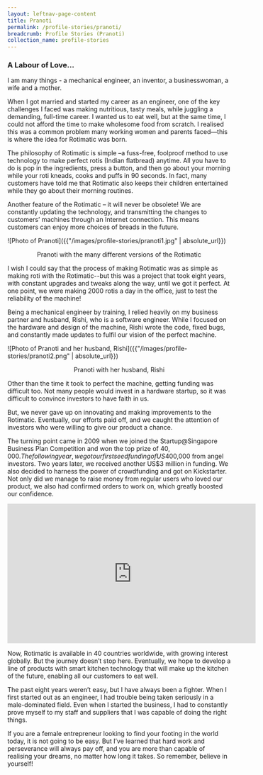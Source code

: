 ```yaml
---
layout: leftnav-page-content
title: Pranoti
permalink: /profile-stories/pranoti/
breadcrumb: Profile Stories (Pranoti)
collection_name: profile-stories
---
```


### **A Labour of Love…**

I am many things - a mechanical engineer, an inventor, a businesswoman, a wife and a mother.

When I got married and started my career as an engineer, one of the key challenges I faced was making nutritious, tasty meals, while juggling a demanding, full-time career. I wanted us to eat well, but at the same time, I could not afford the time to make wholesome food from scratch. I realised this was a common problem many working women and parents faced—this is where the idea for Rotimatic was born.

The philosophy of Rotimatic is simple –a fuss-free, foolproof method to use technology to make perfect rotis (Indian flatbread) anytime. All you have to do is pop in the ingredients, press a button, and then go about your morning while your roti kneads, cooks and puffs in 90 seconds. In fact, many customers have told me that Rotimatic also keeps their children entertained while they go about their morning routines.

Another feature of the Rotimatic – it will never be obsolete! We are constantly updating the technology, and transmitting the changes to customers’ machines through an Internet connection. This means customers can enjoy more choices of breads in the future.

![Photo of Pranoti]({{"/images/profile-stories/pranoti1.jpg" | absolute_url}})

<center> Pranoti with the many different versions of the Rotimatic </center>

I wish I could say that the process of making Rotimatic was as simple as making roti with the Rotimatic--but this was a project that took eight years, with constant upgrades and tweaks along the way, until we got it perfect. At one point, we were making 2000 rotis a day in the office, just to test the reliability of the machine!

Being a mechanical engineer by training, I relied heavily on my business partner and husband, Rishi, who is a software engineer. While I focused on the hardware and design of the machine, Rishi wrote the code, fixed bugs, and constantly made updates to fulfil our vision of the perfect machine.

![Photo of Pranoti and her husband, Rishi]({{"/images/profile-stories/pranoti2.png" | absolute_url}})

<center> Pranoti with her husband, Rishi </center>

Other than the time it took to perfect the machine, getting funding was difficult too. Not many people would invest in a hardware startup, so it was difficult to convince investors to have faith in us.

But, we never gave up on innovating and making improvements to the Rotimatic. Eventually, our efforts paid off, and we caught the attention of investors who were willing to give our product a chance.

The turning point came in 2009 when we joined the Startup@Singapore Business Plan Competition and won the top prize of $40,000. The following year, we got our first seed funding of US$400,000 from angel investors. Two years later, we received another US$3 million in funding. We also decided to harness the power of crowdfunding and got on Kickstarter. Not only did we manage to raise money from regular users who loved our product, we also had confirmed orders to work on, which greatly boosted our confidence.

<div class="bp-youtube">
	<iframe width="560" height="315" src="https://www.youtube.com/embed/EsfccHgWDb0" frameborder="0" allow="autoplay; encrypted-media" allowfullscreen></iframe>
</div>

Now, Rotimatic is available in 40 countries worldwide, with growing interest globally. But the journey doesn’t stop here. Eventually, we hope to develop a line of products with smart kitchen technology that will make up the kitchen of the future, enabling all our customers to eat well.

The past eight years weren’t easy, but I have always been a fighter. When I first started out as an engineer, I had trouble being taken seriously in a male-dominated field. Even when I started the business, I had to constantly prove myself to my staff and suppliers that I was capable of doing the right things.

If you are a female entrepreneur looking to find your footing in the world today, it is not going to be easy. But I’ve learned that hard work and perseverance will always pay off, and you are more than capable of realising your dreams, no matter how long it takes. So remember, believe in yourself!